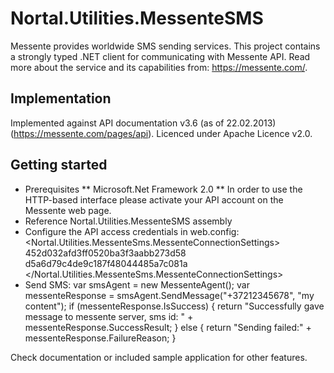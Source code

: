 Nortal.Utilities.MessenteSMS
====================================

Messente provides worldwide SMS sending services. This project contains a strongly typed .NET client for communicating with Messente API.
Read more about the service and its capabilities from: https://messente.com/.

Implementation
-----------------
Implemented against API documentation v3.6 (as of 22.02.2013) (https://messente.com/pages/api).
Licenced under Apache Licence v2.0.

Getting started
---------------
* Prerequisites
** Microsoft.Net Framework 2.0
** In order to use the HTTP-based interface please activate your API account on the Messente web page.
* Reference Nortal.Utilities.MessenteSMS assembly
* Configure the API access credentials in web.config:
	<Nortal.Utilities.MessenteSms.MessenteConnectionSettings>
		<setting name="UserName" serializeAs="String">
			<value>452d032afd3ff0520ba3f3aabb273d58</value>
		</setting>
		<setting name="Password" serializeAs="String">
			<value>d5a6d79c4de9c187f48044485a7c081a</value>
		</setting>
	</Nortal.Utilities.MessenteSms.MessenteConnectionSettings>
* Send SMS:
	var smsAgent = new MessenteAgent();
	var messenteResponse = smsAgent.SendMessage("+37212345678", "my content");
	if (messenteResponse.IsSuccess) { return "Successfully gave message to messente server, sms id: " + messenteResponse.SuccessResult; }
	else { return "Sending failed:" + messenteResponse.FailureReason; }

Check documentation or included sample application for other features.